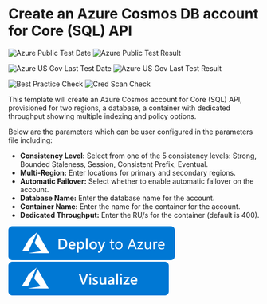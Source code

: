 # Create an Azure Cosmos DB account for Core (SQL) API

![Azure Public Test Date](https://azurequickstartsservice.blob.core.windows.net/badges/101-cosmosdb-sql/PublicLastTestDate.svg)
![Azure Public Test Result](https://azurequickstartsservice.blob.core.windows.net/badges/101-cosmosdb-sql/PublicDeployment.svg)

![Azure US Gov Last Test Date](https://azurequickstartsservice.blob.core.windows.net/badges/101-cosmosdb-sql/FairfaxLastTestDate.svg)
![Azure US Gov Last Test Result](https://azurequickstartsservice.blob.core.windows.net/badges/101-cosmosdb-sql/FairfaxDeployment.svg)

![Best Practice Check](https://azurequickstartsservice.blob.core.windows.net/badges/101-cosmosdb-sql/BestPracticeResult.svg)
![Cred Scan Check](https://azurequickstartsservice.blob.core.windows.net/badges/101-cosmosdb-sql/CredScanResult.svg)

This template will create an Azure Cosmos account for Core (SQL) API, provisioned for two regions, a database, a container with dedicated throughput showing multiple indexing and policy options.

Below are the parameters which can be user configured in the parameters file including:

- **Consistency Level:** Select from one of the 5 consistency levels: Strong, Bounded Staleness, Session, Consistent Prefix, Eventual.
- **Multi-Region:** Enter locations for primary and secondary regions.
- **Automatic Failover:** Select whether to enable automatic failover on the account.
- **Database Name:** Enter the database name for the account.
- **Container Name:** Enter the name for the container for the account.
- **Dedicated Throughput:** Enter the RU/s for the container (default is 400).

[![Deploy To Azure](https://raw.githubusercontent.com/Azure/azure-quickstart-templates/master/1-CONTRIBUTION-GUIDE/images/deploytoazure.svg?sanitize=true)](https://portal.azure.com/#create/Microsoft.Template/uri/https%3A%2F%2Fraw.githubusercontent.com%2FAzure%2Fazure-quickstart-templates%2Fmaster%2F101-cosmosdb-sql%2Fazuredeploy.json)  [![Visualize](https://raw.githubusercontent.com/Azure/azure-quickstart-templates/master/1-CONTRIBUTION-GUIDE/images/visualizebutton.svg?sanitize=true)](http://armviz.io/#/?load=https%3A%2F%2Fraw.githubusercontent.com%2FAzure%2Fazure-quickstart-templates%2Fmaster%2F101-cosmosdb-sql%2Fazuredeploy.json)

    


